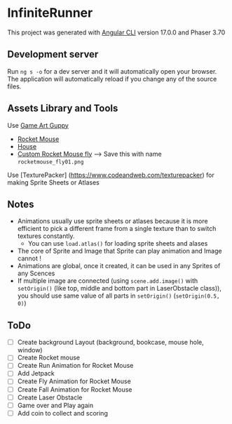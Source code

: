 # InfiniteRunner

This project was generated with [Angular CLI](https://github.com/angular/angular-cli) version 17.0.0 and Phaser 3.70

## Development server

Run `ng s -o` for a dev server and it will automatically open your browser. The application will automatically reload if you change any of the source files.

## Assets Library and Tools

Use [Game Art Guppy](https://www.gameartguppy.com/)

- [Rocket Mouse](https://www.gameartguppy.com/shop/rocket-mouse-game-art-character/)
- [House](https://www.gameartguppy.com/shop/house-1-repeatable-background/)
- [Custom Rocket Mouse fly](https://github.com/ourcade/infinite-runner-template-phaser3/issues/1) --> Save this with name `rocketmouse_fly01.png`

Use [TexturePacker] (https://www.codeandweb.com/texturepacker) for making Sprite Sheets or Atlases

## Notes

- Animations usually use sprite sheets or atlases because it is more efficient to pick a different frame from a single texture than to switch textures constantly.
  - You can use `load.atlas()` for loading sprite sheets and alases
- The core of Sprite and Image that Sprite can play animation and Image cannot !
- Animations are global, once it created, it can be used in any Sprites of any Scences
- If multiple image are connected (using `scene.add.image()` with `setOrigin()` (like top, middle and bottom part in LaserObstacle class)), you should use same value of all parts in `setOrigin()` (`setOrigin(0.5, 0)`)

## ToDo

- [ ] Create background Layout (background, bookcase, mouse hole, window)
- [ ] Create Rocket mouse
- [ ] Create Run Animation for Rocket Mouse
- [ ] Add Jetpack
- [ ] Create Fly Animation for Rocket Mouse
- [ ] Create Fall Animation for Rocket Mouse
- [ ] Create Laser Obstacle
- [ ] Game over and Play again
- [ ] Add coin to collect and scoring
